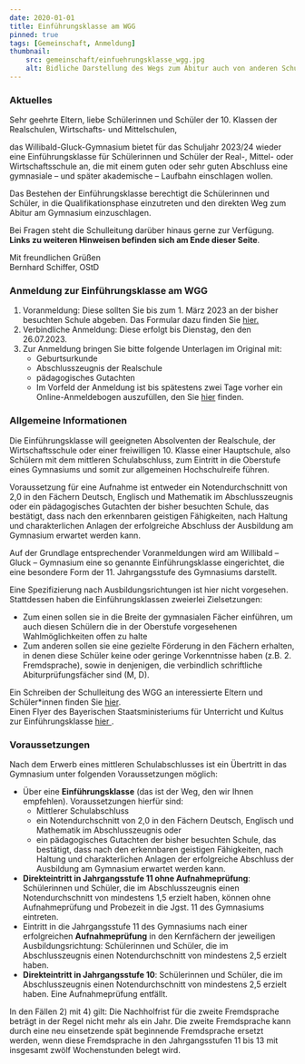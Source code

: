 ```yaml
---
date: 2020-01-01
title: Einführungsklasse am WGG
pinned: true
tags: [Gemeinschaft, Anmeldung]
thumbnail: 
    src: gemeinschaft/einfuehrungsklasse_wgg.jpg
    alt: Bidliche Darstellung des Wegs zum Abitur auch von anderen Schulformen aus via dem WGG.
---
```


### Aktuelles

Sehr geehrte Eltern, liebe Schülerinnen und Schüler der 10. Klassen der Realschulen, Wirtschafts- und Mittelschulen, 

das Willibald-Gluck-Gymnasium bietet für das Schuljahr 2023/24 wieder eine Einführungsklasse für Schülerinnen und Schüler der Real-, Mittel- oder Wirtschaftsschule an, die mit einem guten oder sehr guten Abschluss eine gymnasiale – und später akademische – Laufbahn einschlagen wollen. 

Das Bestehen der Einführungsklasse berechtigt die Schülerinnen und Schüler, in die Qualifikationsphase einzutreten und den direkten Weg zum Abitur am Gymnasium einzuschlagen.  

Bei Fragen steht die Schulleitung darüber hinaus gerne zur Verfügung. <b>Links zu weiteren Hinweisen befinden sich am Ende dieser Seite</b>.

Mit freundlichen Grüßen <br />
Bernhard Schiffer, OStD

### Anmeldung zur Einführungsklasse am WGG

1. Voranmeldung: Diese sollten Sie bis zum 1. März 2023 an der bisher besuchten Schule abgeben. Das Formular dazu finden Sie <a href="/documents/EK_Voranmeldung23_24.docx" target = "_blank">hier.</a>
2. Verbindliche Anmeldung: Diese erfolgt bis Dienstag, den den 26.07.2023.
3. Zur Anmeldung bringen Sie bitte folgende Unterlagen im Original mit:
    - Geburtsurkunde
    - Abschlusszeugnis der Realschule
    - pädagogisches Gutachten
    - Im Vorfeld der Anmeldung ist bis spätestens zwei Tage vorher ein Online-Anmeldebogen auszufüllen, den Sie <a href="https://www.schulantrag.de/anmeldung/swonline/ssl/antrag-start-01.asp?sch=223" target = "_blank">hier</a> finden.

### Allgemeine Informationen
Die Einführungsklasse will geeigneten Absolventen der Realschule, der Wirtschaftsschule oder einer freiwilligen 10. Klasse einer Hauptschule, also Schülern mit dem mittleren Schulabschluss, zum Eintritt in die Oberstufe eines Gymnasiums und somit zur allgemeinen Hochschulreife führen. 

Voraussetzung für eine Aufnahme ist entweder ein Notendurchschnitt von 2,0 in den Fächern Deutsch, Englisch und Mathematik im Abschlusszeugnis oder ein pädagogisches Gutachten der bisher besuchten Schule, das bestätigt, dass nach den erkennbaren geistigen Fähigkeiten, nach Haltung und charakterlichen Anlagen der erfolgreiche Abschluss der Ausbildung am Gymnasium erwartet werden kann. 

Auf der Grundlage entsprechender Voranmeldungen wird am Willibald – Gluck – Gymnasium eine so genannte Einführungsklasse eingerichtet, die eine besondere Form der 11. Jahrgangsstufe des Gymnasiums darstellt. 

Eine Spezifizierung nach Ausbildungsrichtungen ist hier nicht vorgesehen. Stattdessen haben die Einführungsklassen zweierlei Zielsetzungen:

- Zum einen sollen sie in die Breite der gymnasialen Fächer einführen, um auch diesen Schülern die in der Oberstufe vorgesehenen Wahlmöglichkeiten offen zu halte
- Zum anderen sollen sie eine gezielte Förderung in den Fächern erhalten, in denen diese Schüler keine oder geringe Vorkenntnisse haben (z.B. 2. Fremdsprache), sowie in denjenigen, die verbindlich schriftliche Abiturprüfungsfächer sind (M, D). 

Ein Schreiben der Schulleitung des WGG an interessierte Eltern und Schüler*innen finden Sie <a href = "/documents/SchreibenEK23_24.pdf" target = "_blank">hier</a>. <br>
Einen Flyer des Bayerischen Staatsministeriums für Unterricht und Kultus zur Einführungsklasse <a href = "/documents/FlyerEK23_24.pdf" target = "_blank"> hier </a>.

### Voraussetzungen
Nach dem Erwerb eines mittleren Schulabschlusses ist ein Übertritt in das Gymnasium unter folgenden Voraussetzungen möglich:
- Über eine **Einführungsklasse** (das ist der Weg, den wir Ihnen empfehlen). Voraussetzungen hierfür sind:
    - Mittlerer Schulabschluss
    - ein Notendurchschnitt von 2,0 in den Fächern Deutsch, Englisch und Mathematik im Abschlusszeugnis oder 
    - ein pädagogisches Gutachten der bisher besuchten Schule, das bestätigt, dass nach den erkennbaren geistigen Fähigkeiten, nach Haltung und charakterlichen Anlagen der erfolgreiche Abschluss der Ausbildung am Gymnasium erwartet werden kann.
- **Direkteintritt in Jahrgangsstufe 11 ohne Aufnahmeprüfung**: Schülerinnen und Schüler, die im Abschlusszeugnis einen Notendurchschnitt von mindestens 1,5 erzielt haben, können ohne Aufnahmeprüfung und Probezeit in die Jgst. 11 des Gymnasiums eintreten. 
- Eintritt in die Jahrgangsstufe 11 des Gymnasiums nach einer erfolgreichen **Aufnahmeprüfung** in den Kernfächern der jeweiligen Ausbildungsrichtung: Schülerinnen und Schüler, die im Abschlusszeugnis einen Notendurchschnitt von mindestens 2,5 erzielt haben. 
- **Direkteintritt in Jahrgangsstufe 10**: Schülerinnen und Schüler, die im Abschlusszeugnis einen Notendurchschnitt von mindestens 2,5 erzielt haben. Eine Aufnahmeprüfung entfällt.

In den Fällen 2) mit 4) gilt: Die Nachholfrist für die zweite Fremdsprache beträgt in der Regel nicht mehr als ein Jahr. Die zweite Fremdsprache kann durch eine neu einsetzende spät beginnende Fremdsprache ersetzt werden, wenn diese Fremdsprache in den Jahrgangsstufen 11 bis 13 mit insgesamt zwölf Wochenstunden belegt wird.


